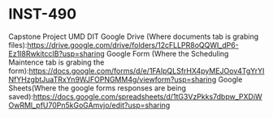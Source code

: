 # INST-490
Capstone Project UMD DIT 
Google Drive (Where documents tab is grabing files):https://drive.google.com/drive/folders/12cFLLPR8oQQWI_dP6-Ez1I8RwkitccIB?usp=sharing
Google Form (Where the Scheduling Maintence tab is grabing the form):https://docs.google.com/forms/d/e/1FAIpQLSfrHX4pyMEJOov4TgYrYINfYHzgbtJuaTRxYn9WJFOPNGMM4g/viewform?usp=sharing
Google Sheets(Where the google forms responses are being saved):https://docs.google.com/spreadsheets/d/1tG3VzPkks7dbpw_PXDiWOwRMl_pfU70Pn5kGoGAmvjo/edit?usp=sharing
